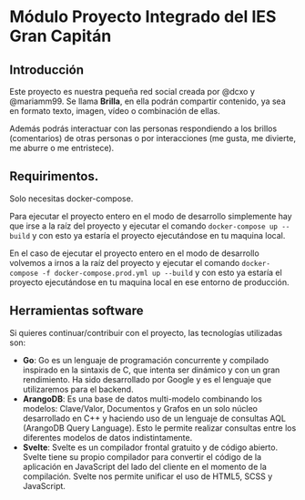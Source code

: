 # Módulo Proyecto Integrado del IES Gran Capitán

## Introducción
Este proyecto es nuestra pequeña red social creada por @dcxo y @mariamm99. Se llama **Brilla**, en ella podrán compartir contenido, ya sea en formato texto, imagen, vídeo o combinación de ellas.

Además podrás interactuar con las personas respondiendo a los brillos (comentarios) de otras personas o por interacciones (me gusta, me divierte, me aburre o me entristece).


## Requirimentos.
Solo necesitas docker-compose. 

Para ejecutar el proyecto entero en el modo de desarrollo simplemente hay que irse a la raíz del proyecto y ejecutar el comando `docker-compose up --build` y con esto ya estaría el proyecto ejecutándose en tu maquina local.

En el caso de ejecutar el proyecto entero en el modo de desarrollo volvemos a irnos a la raíz del proyecto y ejecutar el comando `docker-compose -f docker-compose.prod.yml up --build` y con esto ya estaría el proyecto ejecutándose en tu maquina local en ese entorno de producción.


## Herramientas software
Si quieres continuar/contribuir con el proyecto, las tecnologías utilizadas son:

 - **Go**: Go es un lenguaje de programación concurrente y compilado inspirado en la sintaxis de C, que intenta ser dinámico y con un gran rendimiento. Ha sido desarrollado por Google y es el lenguaje que utilizaremos para el backend. 
 - **ArangoDB**: Es una base de datos multi-modelo combinando los modelos: Clave/Valor, Documentos y Grafos en un solo núcleo desarrollado en C++ y haciendo uso de un lenguaje de consultas AQL (ArangoDB Query Language). Esto le permite realizar consultas entre los diferentes modelos de datos indistintamente.
 - **Svelte**: Svelte es un compilador frontal gratuito y de código abierto. Svelte tiene su propio compilador para convertir el código de la aplicación en JavaScript del lado del cliente en el momento de la compilación. Svelte nos permite unificar el uso de HTML5, SCSS y JavaScript.